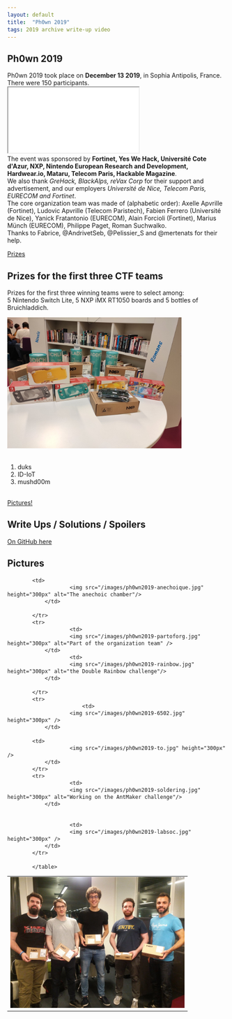 ```yaml
---
layout: default
title:  "Ph0wn 2019"
tags: 2019 archive write-up video
---
```

<section class="content-section bg-light" id="about">
    <div class="container text-center">
        <div class="row">
            <div class="col-lg-10 mx-auto">
	    <h2>Ph0wn 2019</h2>
	    <p class="lead mb-5">
	    Ph0wn 2019 took place on <b>December 13 2019</b>, in Sophia Antipolis, France. There were 150 participants.
	    <br>
	    <iframe src="/videos/ph0wn2019-coffee.mp4" allowfullscreen="allowfullscreen">
	    </iframe>
	    <br>
	    The event was sponsored by <b>Fortinet, Yes We Hack, Universit&eacute; Cote d'Azur, NXP, Nintendo European Research and Development, Hardwear.io, Mataru, Telecom Paris, Hackable Magazine</b>.
	    <br>
	    	We also thank <i>GreHack, BlackAlps, reVax Corp</i> for their support and advertisement, and our employers <i>Universit&eacute; de Nice, Telecom Paris, EURECOM and Fortinet</i>.
	<br>
	The core organization team was made of (alphabetic order): Axelle Apvrille (Fortinet), Ludovic Apvrille (Telecom Paristech), Fabien Ferrero (Universit&eacute; de Nice), Yanick Fratantonio (EURECOM), Alain Forcioli (Fortinet), Marius M&uuml;nch (EURECOM), Philippe Paget, Roman Suchwalko.
	<br>
	Thanks to Fabrice, @AndrivetSeb, @Pelissier_S and @mertenats for their help.
<br>
	</p>
	<a class="btn btn-dark btn-xl js-scroll-trigger" href="#prizes">Prizes</a>
	   </div>
	   </div>
	   </div>
</section>

<!-- prizes -->
<section class="content-section bg-primary text-white text-center" id="prizes">
    <div class="container">
        <div class="content-section-heading">
            <h2 class="text-secondary mb-0">Prizes for the first three CTF teams</h2>

Prizes for the first three winning teams were to select among: <br>
5 Nintendo Switch Lite, 5 NXP iMX RT1050 boards and 5 bottles of Bruichladdich.
<br>

<img src="/images/ph0wn2019-prizes.jpg" width="400px" />
<br>
<br>
<ol>
<li>duks</li>
<li>ID-IoT</li>
<li>mushd00m</li>
</ol>
</div>

<br>
<a class="btn btn-dark btn-xl js-scroll-trigger" href="#pictures">Pictures!</a>
</div>
</section>

<section id="resources">
  <div class="container text-center">
  <h2 class="mx-auto mb-5">Write Ups / Solutions / Spoilers </h2>
  <a href="https://github.com/ph0wn/writeups">On GitHub here</a>
  </div>
  </section>

<section class="content-section bg-primary text-white text-center" id="pictures">
    <div class="container">
        <div class="content-section-heading">
            <h2 class="text-secondary mb-0">Pictures</h2>
	    <table>
	    	    <tr>
		    		    <td>
		    	    	<img src="/images/ph0wn2019-team2.jpg" height="300px" alt="Second team" />
	            </td>

		    <td>
		    	    	<img src="/images/ph0wn2019-anechoique.jpg" height="300px" alt="The anechoic chamber"/>
	            </td>
		    		    
		    </tr>
		    <tr>
		    		    <td>
		    	    	<img src="/images/ph0wn2019-partoforg.jpg" height="300px" alt="Part of the organization team" />
	            </td>
		    		    <td>
		    	    	<img src="/images/ph0wn2019-rainbow.jpg" height="300px" alt="the Double Rainbow challenge"/>
	            </td>

		    </tr>
		    <tr>
		    	    	    <td>
		    	    	<img src="/images/ph0wn2019-6502.jpg" height="300px" />
	            </td>

		    <td>
		    	    	<img src="/images/ph0wn2019-to.jpg" height="300px" />
	            </td>
		    </tr>
		    <tr>
		    		    <td>
		    	    	<img src="/images/ph0wn2019-soldering.jpg" height="300px" alt="Working on the AntMaker challenge"/>
	            </td>


		    		    <td>
		    	    	<img src="/images/ph0wn2019-labsoc.jpg" height="300px" />
	            </td>
		    </tr>

		    </table>
</div>
	</div>
</section>
